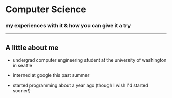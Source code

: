 # Computer Science
### my experiences with it & how you can give it a try

---
## A little about me
- undergrad computer engineering student at the university of washington in seattle

- interned at google this past summer

- started programming about a year ago (though I wish I'd started sooner!)
